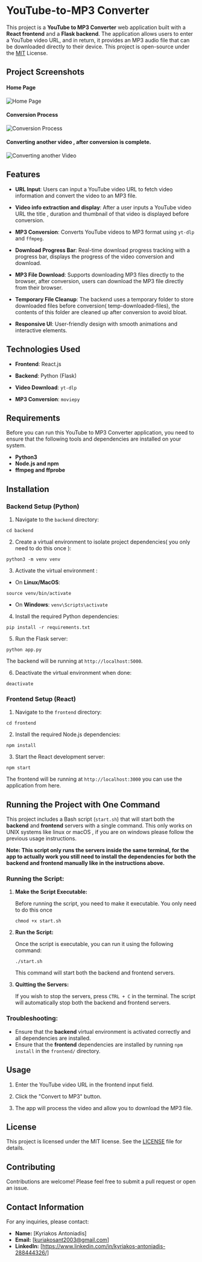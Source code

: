 # YouTube-to-MP3 Converter

This project is a **YouTube to MP3 Converter** web application built with a **React frontend** and a **Flask backend**. The application allows users to enter a YouTube video URL, and in return, it provides an MP3 audio file that can be downloaded directly to their device. This project is open-source under the [MIT](./LICENSE) License.

  
## Project Screenshots

#### Home Page
![Home Page](./ProjectScreenshots/home.png)

#### Conversion Process
![Conversion Process](./ProjectScreenshots/conversion1.png)

#### Converting another video , after conversion is complete.
![Converting another Video](./ProjectScreenshots/final.png)


## Features

- **URL Input**: Users can input a YouTube video URL to fetch video information and convert the video to an MP3 file.

- **Video info extraction and display**: After a user inputs a YouTube video URL the title , duration and thumbnail of that video is displayed before conversion.

- **MP3 Conversion**: Converts YouTube videos to MP3 format using `yt-dlp` and `ffmpeg`.

- **Download Progress Bar**: Real-time download progress tracking with a progress bar, displays the progress of the video conversion and download.

- **MP3 File Download**: Supports downloading MP3 files directly to the browser, after conversion, users can download the MP3 file directly from their browser.

- **Temporary File Cleanup**: The backend uses a temporary folder to store downloaded files before conversion( temp-downloaded-files), the contents of this folder are cleaned up after conversion to avoid bloat.

- **Responsive UI**: User-friendly design with smooth animations and interactive elements.


## Technologies Used

-  **Frontend**: React.js

-  **Backend**: Python (Flask)

-  **Video Download**: `yt-dlp`

-  **MP3 Conversion**: `moviepy`

  
## Requirements

Before you can run this YouTube to MP3 Converter application, you need to ensure that the following tools and dependencies are installed on your system.

- **Python3** 
- **Node.js and npm** 
- **ffmpeg and ffprobe**

## Installation

### Backend Setup (Python)

1. Navigate to the `backend` directory:

`cd backend`

2. Create a virtual environment to isolate project dependencies( you only need to do this once ):

`python3 -m venv venv`

3. Activate the virtual environment :

- On **Linux/MacOS**:

`source venv/bin/activate`

- On **Windows**:
`venv\Scripts\activate`

4. Install the required Python dependencies:

`pip install -r requirements.txt`

5. Run the Flask server:

`python app.py`

The backend will be running at `http://localhost:5000`.

6. Deactivate the virtual environment when done:

`deactivate`

### Frontend Setup (React)

1. Navigate to the `frontend` directory:

`cd frontend`

2. Install the required Node.js dependencies:

`npm install`

3. Start the React development server:

`npm start`

The frontend will be running at `http://localhost:3000` you can use the application from here.

## Running the Project with One Command

This project includes a Bash script (`start.sh`) that will start both the **backend** and **frontend** servers with a single command. This only works on UNIX systems like linux or macOS , if you are on windows please follow the previous usage instructions. 

**Note: This script only runs the servers inside the same terminal, for the app to actually work you still need to install the dependencies for both the backend and frontend manually like in the instructions above.**

### Running the Script:

1.  **Make the Script Executable:**
    
    Before running the script, you need to make it executable. You only need to do this once
    
    `chmod +x start.sh` 
    
2.  **Run the Script:**
    
    Once the script is executable, you can run it using the following command:
    
    `./start.sh` 
    
    This command will start both the backend and frontend servers.
    
3.  **Quitting the Servers:**
    
    If you wish to stop the servers, press `CTRL + C` in the terminal. The script will automatically stop both the backend and frontend servers.

### Troubleshooting:

-   Ensure that the **backend** virtual environment is activated correctly and all dependencies are installed.
-   Ensure that the **frontend** dependencies are installed by running `npm install` in the `frontend/` directory.
  

## Usage

  

1. Enter the YouTube video URL in the frontend input field.

2. Click the "Convert to MP3" button.

3. The app will process the video and allow you to download the MP3 file.

  

## License
This project is licensed under the MIT license. See the [LICENSE](./LICENSE) file for details.

## Contributing

Contributions are welcome! Please feel free to submit a pull request or open an issue.

## Contact Information

For any inquiries, please contact:

- **Name:** [Kyriakos Antoniadis]
- **Email:** [kuriakosant2003@gmail.com]
- **LinkedIn:** [https://www.linkedin.com/in/kyriakos-antoniadis-288444326/]